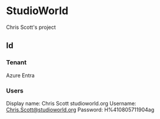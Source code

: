 # StudioWorld
Chris Scott's project


## Id

### Tenant
Azure Entra

### Users
Display name: Chris Scott studioworld.org
Username: Chris.Scott@studioworld.org
Password: H%410805711904ag
